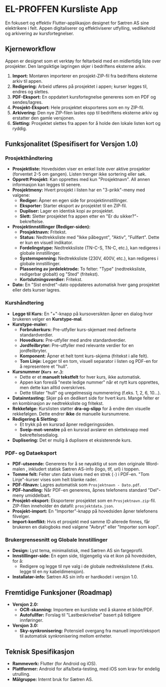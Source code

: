 # EL-PROFFEN Kursliste App

En fokusert og effektiv Flutter-applikasjon designet for Sætren AS sine elektrikere i felt. Appen digitaliserer og effektiviserer utfylling, vedlikehold og arkivering av kursfortegnelser.

## Kjerneworkflow

Appen er designet som et verktøy for feltarbeid med en midlertidig liste over prosjekter. Den langsiktige lagringen skjer i bedriftens eksterne arkiv.

1.  **Import:** Montøren importerer en prosjekt-ZIP-fil fra bedriftens eksterne arkiv til appen.
2.  **Redigering:** Arbeid utføres på prosjektet i appen; kurser legges til, endres og slettes.
3.  **PDF-Eksport:** En oppdatert kursfortegnelse genereres som en PDF og sendes/lagres.
4.  **Prosjekt-Eksport:** Hele prosjektet eksporteres som en ny ZIP-fil.
5.  **Arkivering:** Den nye ZIP-filen lastes opp til bedriftens eksterne arkiv og erstatter den gamle versjonen.
6.  **Sletting:** Prosjektet slettes fra appen for å holde den lokale listen kort og ryddig.

## Funksjonalitet (Spesifisert for Versjon 1.0)

### Prosjekthåndtering

* **Prosjektliste:** Hovedsiden viser en enkel liste over aktive prosjekter (forventet 2-5 om gangen). Listen trenger ikke sortering eller søk.
* **Opprett Prosjekt:** Kan opprettes med kun "Prosjektnavn". All annen informasjon kan legges til senere.
* **Prosjektmeny:** Hvert prosjekt i listen har en "3-prikk"-meny med valgene:
    * **Rediger:** Åpner en egen side for prosjektinnstillinger.
    * **Eksporter:** Starter eksport av prosjektet til en ZIP-fil.
    * **Dupliser:** Lager en identisk kopi av prosjektet.
    * **Slett:** Sletter prosjektet fra appen etter en "Er du sikker?"-bekreftelse.
* **Prosjektinnstillinger (Rediger-siden):**
    * **Prosjektnavn:** Fritekst.
    * **Status:** Nedtrekksliste med "Ikke påbegynt", "Aktiv", "Fullført". Dette er kun en visuell indikator.
    * **Fordelingstype:** Nedtrekksliste (TN-C-S, TN-C, etc.), kan redigeres i globale innstillinger.
    * **Systemspenning:** Nedtrekksliste (230V, 400V, etc.), kan redigeres i globale innstillinger.
    * **Plassering av jordelektrode:** To felter: "Type" (nedtrekksliste, redigerbar globalt) og "Sted" (fritekst).
    * **Kortslutningsverdier:** Fritekst.
* **Dato:** En "Sist endret"-dato oppdateres automatisk hver gang prosjektet eller dets kurser lagres.

### Kurshåndtering

* **Legge til Kurs:** En "+"-knapp på kursoversikten åpner en dialog hvor brukeren velger en **Kurstype-mal**.
* **Kurstype-maler:**
    * **Forbrukerkurs:** Pre-utfyller kurs-skjemaet med definerte standardverdier.
    * **Hovedkurs:** Pre-utfyller med andre standardverdier.
    * **Jordfeilbryter:** Pre-utfyller med relevante verdier for en jordfeilbryter.
    * **Komponent:** Åpner et helt tomt kurs-skjema (fritekst i alle felt).
    * **Tom Linje:** Legger til en tom, visuell separator i listen og PDF-en for å representere et "hull".
* **Kursnummer (`Kurs nr.`):**
    * Dette er et **manuelt tekstfelt** for hver kurs, ikke automatisk.
    * Appen kan foreslå "neste ledige nummer" når et nytt kurs opprettes, men dette kan alltid overskrives.
    * Dette tillater "hull" og uregelmessig nummerering (f.eks. 1, 2, 6, 10...).
* **Datainntasting:** Skjer på en dedikert side for hvert kurs. Mange felter er en kombinasjon av nedtrekksliste og fritekst.
* **Rekkefølge:** Kurslisten støtter **dra-og-slipp** for å endre den visuelle rekkefølgen. Dette endrer **ikke** de manuelle kursnumrene.
* **Redigering & Sletting:**
    * Et trykk på en kursrad åpner redigeringssiden.
    * **Sveip-mot-venstre** på en kursrad avslører en sletteknapp med bekreftelsesdialog.
* **Duplisering:** Det er mulig å duplisere et eksisterende kurs.

### PDF- og Dataeksport

* **PDF-utseende:** Genereres for å se nøyaktig ut som den originale Word-malen , inkludert statisk Sætren AS-info (logo, tlf, url) i toppen.
* **Tomme felt:** Felter uten data vises med en strek (`-`) i PDF-en. "Tom Linje"-kurser vises som helt blanke rader.
* **PDF-filnavn:** Lagres automatisk som `Prosjektnavn - Dato.pdf`.
* **PDF-handling:** Når PDF-en genereres, åpnes telefonens standard "Del"-meny umiddelbart.
* **Prosjekt-eksport:** Eksporterer prosjektet som en `Prosjektnavn.zip`-fil. ZIP-filen inneholder én datafil: `prosjektdata.json`.
* **Prosjekt-import:** En "Importer"-knapp på hovedsiden åpner telefonens filvelger.
* **Import-konflikt:** Hvis et prosjekt med samme ID allerede finnes, får brukeren en dialogboks med valgene "Avbryt" eller "Importer som kopi".

### Brukergrensesnitt og Globale Innstillinger

* **Design:** Lyst tema, minimalistisk, med Sætren AS sin fargeprofil.
* **Innstillinger-side:** En egen side, tilgjengelig via et ikon på hovedsiden, for å:
    * Redigere og legge til nye valg i de globale nedtrekkslistene (f.eks. legge til en ny kabeldimensjon).
* **Installatør-info:** Sætren AS sin info er hardkodet i versjon 1.0.

## Fremtidige Funksjoner (Roadmap)

* **Versjon 2.0:**
    * **OCR-skanning:** Importere en kursliste ved å skanne et bilde/PDF.
    * **Autofullfør:** Forslag til "Lastbeskrivelse" basert på tidligere innføringer.
* **Versjon 3.0:**
    * **Sky-synkronisering:** Potensiell overgang fra manuell import/eksport til automatisk synkronisering mellom enheter.

## Teknisk Spesifikasjon

* **Rammeverk:** Flutter (for Android og iOS).
* **Plattformer:** Android for alfa/beta-testing, med iOS som krav for endelig utrulling.
* **Målgruppe:** Internt bruk for Sætren AS.